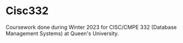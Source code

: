 # Cisc332
Coursework done during Winter 2023 for CISC/CMPE 332 (Database Management Systems) at Queen's University.
